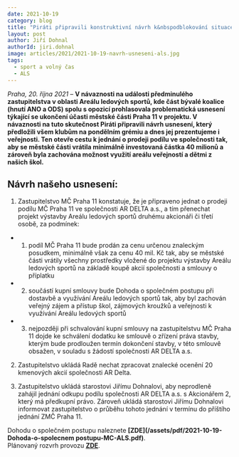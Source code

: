 ```yaml
---
date: 2021-10-19
category: blog
title: "Piráti připravili konstruktivní návrh k&nbspodblokování situace ohledně Areálu ledových sportů"
layout: post
author: Jiří Dohnal
authorId: jiri.dohnal
image: articles/2021/2021-10-19-navrh-usneseni-als.jpg
tags:
  - sport a volný čas
  - ALS
---
```


*Praha, 20. října 2021* – **V návaznosti na události předminulého zastupitelstva v oblasti Areálu ledových sportů, kde část bývalé koalice (hnutí ANO a ODS) spolu s opozicí prohlasovala problematická usnesení týkající se ukončení účasti městské části Praha 11 v projektu. V návaznosti na tuto skutečnost Piráti připravili návrh usnesení, který předložili všem klubům na pondělním grémiu a dnes jej prezentujeme i veřejnosti. Ten otevře cestu k jednání o prodeji podílu ve společnosti tak, aby se městské části vrátila minimálně investovaná částka 40 milionů a zároveň byla zachována možnost využití areálu veřejností a dětmi z našich škol.**

## Návrh našeho usnesení:

1. Zastupitelstvo MČ Praha 11 konstatuje, že je připraveno jednat o prodeji podílu MČ Praha 11 ve společnosti AR DELTA a.s., a tím přenechat projekt výstavby Areálu ledových sportů druhému akcionáři či třetí osobě, za podmínek:

- 1. podíl MČ Praha 11 bude prodán za cenu určenou znaleckým posudkem, minimálně však za cenu 40 mil. Kč tak, aby se městské části vrátily všechny prostředky vložené do projektu výstavby Areálu ledových sportů na základě koupě akcií společnosti a smlouvy o příplatku<br>
- 2. součástí kupní smlouvy bude Dohoda o společném postupu při dostavbě a využívání Areálu ledových sportů tak, aby byl zachován veřejný zájem a přístup škol, zájmových kroužků a veřejnosti k využívání Areálu ledových sportů<br>
- 3. nejpozději při schvalování kupní smlouvy na zastupitelstvu MČ Praha 11 dojde ke schválení dodatku ke smlouvě o zřízení práva stavby, kterým bude prodloužen termín dokončení stavby, v této smlouvě obsažen, v souladu s žádostí společnosti AR DELTA a.s.

2. Zastupitelstvo ukládá Radě nechat zpracovat znalecké ocenění 20 kmenových akcií společnosti AR Delta.

3. Zastupitelstvo ukládá starostovi Jiřímu Dohnalovi, aby neprodleně zahájil jednání odkupu podílu společnosti AR DELTA a.s. s Akcionářem 2, který má předkupní právo. Zároveň ukládá starostovi Jiřímu Dohnalovi informovat zastupitelstvo o průběhu tohoto jednání v termínu do příštího jednání ZMČ Praha 11. 

Dohodu o společném postupu naleznete **[ZDE](/assets/pdf/2021-10-19-Dohoda-o-spolecnem postupu-MC-ALS.pdf)**. <br>
Plánovaný rozvrh provozu **[ZDE](/assets/pdf/2021-10-19-Rozvrh-hodin.pdf)**.
